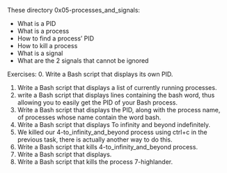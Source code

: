 These directory 0x05-processes_and_signals:
- What is a PID
- What is a process
- How to find a process’ PID
- How to kill a process
- What is a signal
- What are the 2 signals that cannot be ignored

Exercises:
0. Write a Bash script that displays its own PID.
1. Write a Bash script that displays a list of currently running processes.
2. write a Bash script that displays lines containing the bash word, thus allowing you to easily get the PID of your Bash process.
3. Write a Bash script that displays the PID, along with the process name, of processes whose name contain the word bash.
4. Write a Bash script that displays To infinity and beyond indefinitely.
5. We killed our 4-to_infinity_and_beyond process using ctrl+c in the previous task, there is actually another way to do this.
6. Write a Bash script that kills 4-to_infinity_and_beyond process.
7. Write a Bash script that displays.
8. Write a Bash script that kills the process 7-highlander.

